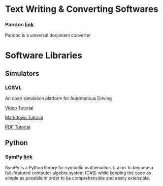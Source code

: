 # Text Writing & Converting Softwares
### Pandoc [link](https://pandoc.org/)
Pandoc is a universal document converter


# Software Libraries
## Simulators
### LGSVL

An open simulation platform for Autonomous Driving

[Video Tutorial](https://www.youtube.com/watch?v=Ucr0aM334_k)

[Markdown Tutorial](https://github.com/mcitir/Research_Usage/blob/main/LGSVL.md)

[PDF Tutorial](https://drive.google.com/drive/u/0/folders/1Tc9GVsLOPHN3-AgItJ_saFR0pCRCootr)

## Python
### SymPy [link](https://www.sympy.org/en/index.html)
SymPy is a Python library for symbolic mathematics. It aims to become a full-featured computer algebra system (CAS) while keeping the code as simple as possible in order to be comprehensible and easily extensible.
